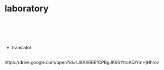 # laboratory
<br>
<br>
<br>
<br>

- translator
<br>
https://drive.google.com/open?id=1J8AX6BEfCPBgJK9SYtroKQIYmHjHhrov
